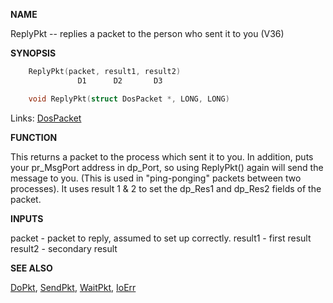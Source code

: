 
**NAME**

ReplyPkt -- replies a packet to the person who sent it to you (V36)

**SYNOPSIS**

```c
    ReplyPkt(packet, result1, result2)
               D1      D2       D3

    void ReplyPkt(struct DosPacket *, LONG, LONG)

```
Links: [DosPacket](_0078.md) 

**FUNCTION**

This returns a packet to the process which sent it to you.  In
addition, puts your pr_MsgPort address in dp_Port, so using ReplyPkt()
again will send the message to you.  (This is used in &#034;ping-ponging&#034;
packets between two processes).  It uses result 1 &#038; 2 to set the
dp_Res1 and dp_Res2 fields of the packet.

**INPUTS**

packet  - packet to reply, assumed to set up correctly.
result1 - first result
result2 - secondary result

**SEE ALSO**

[DoPkt](DoPkt.md), [SendPkt](SendPkt.md), [WaitPkt](WaitPkt.md), [IoErr](IoErr.md)
